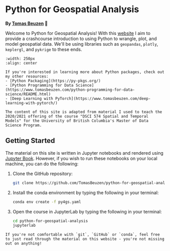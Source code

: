 # Python for Geospatial Analysis

**By [Tomas Beuzen](https://www.tomasbeuzen.com/) 🚀**

Welcome to Python for Geospatial Analysis! With this [website](https://www.tomasbeuzen.com/python-for-geospatial-mapping-modelling/) I aim to provide a crashcourse introduction to using Python to wrangle, plot, and model geospatial data. We'll be using libraries such as `geopandas`, `plotly`, `keplergl`, and `pykrige` to these ends.

```{image} docs/logo.png
:width: 250px
:align: center
```

```{tip}
If you're interested in learning more about Python packages, check out my other resources:
- [Python Packaging](https://py-pkgs.org/)
- [Python Programming for Data Science](https://www.tomasbeuzen.com/python-programming-for-data-science/README.html)
- [Deep Learning with PyTorch](https://www.tomasbeuzen.com/deep-learning-with-pytorch/)
```

```{note}
The content of this site is adapted from material I used to teach the 2020/2021 offering of the course "DSCI 574 Spatial and Temporal Models" for the University of British Columbia's Master of Data Science Program.
```

## Getting Started

The material on this site is written in Jupyter notebooks and rendered using [Jupyter Book](https://jupyterbook.org/intro.html). However, if you wish to run these notebooks on your local machine, you can do the following:

1. Clone the GitHub repository:
   ```sh
   git clone https://github.com/TomasBeuzen/python-for-geospatial-analysis.git
   ```
2. Install the conda environment by typing the following in your terminal:
   ```sh
   conda env create -f py4gs.yaml
   ```
3. Open the course in JupyterLab by typing the following in your terminal:
   ```sh
   cd python-for-geospatial-analysis
   jupyterlab
   ```

```{note}
If you're not comfortable with `git`, `GitHub` or `conda`, feel free to just read through the material on this website - you're not missing out on anything!
``` 

